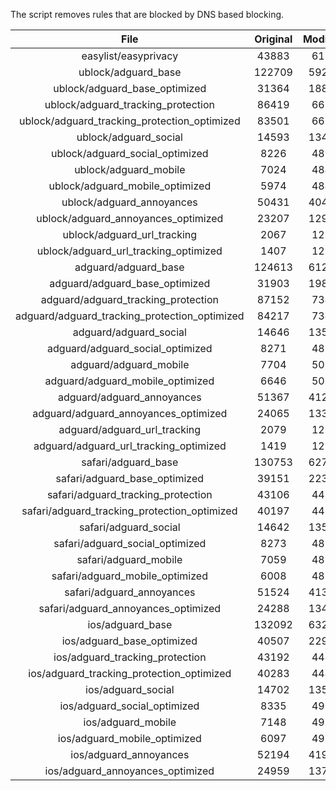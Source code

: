 The script removes rules that are blocked by DNS based blocking.


| File | Original | Modified |
|:----:|:-----:|:-----:|
| easylist/easyprivacy | 43883 | 6194 |
| ublock/adguard_base | 122709 | 59282 |
| ublock/adguard_base_optimized | 31364 | 18836 |
| ublock/adguard_tracking_protection | 86419 | 6670 |
| ublock/adguard_tracking_protection_optimized | 83501 | 6669 |
| ublock/adguard_social | 14593 | 13481 |
| ublock/adguard_social_optimized | 8226 | 4859 |
| ublock/adguard_mobile | 7024 | 4842 |
| ublock/adguard_mobile_optimized | 5974 | 4841 |
| ublock/adguard_annoyances | 50431 | 40446 |
| ublock/adguard_annoyances_optimized | 23207 | 12955 |
| ublock/adguard_url_tracking | 2067 | 1225 |
| ublock/adguard_url_tracking_optimized | 1407 | 1225 |
| adguard/adguard_base | 124613 | 61277 |
| adguard/adguard_base_optimized | 31903 | 19824 |
| adguard/adguard_tracking_protection | 87152 | 7349 |
| adguard/adguard_tracking_protection_optimized | 84217 | 7348 |
| adguard/adguard_social | 14646 | 13541 |
| adguard/adguard_social_optimized | 8271 | 4897 |
| adguard/adguard_mobile | 7704 | 5021 |
| adguard/adguard_mobile_optimized | 6646 | 5020 |
| adguard/adguard_annoyances | 51367 | 41294 |
| adguard/adguard_annoyances_optimized | 24065 | 13389 |
| adguard/adguard_url_tracking | 2079 | 1235 |
| adguard/adguard_url_tracking_optimized | 1419 | 1235 |
| safari/adguard_base | 130753 | 62712 |
| safari/adguard_base_optimized | 39151 | 22388 |
| safari/adguard_tracking_protection | 43106 | 4434 |
| safari/adguard_tracking_protection_optimized | 40197 | 4433 |
| safari/adguard_social | 14642 | 13530 |
| safari/adguard_social_optimized | 8273 | 4894 |
| safari/adguard_mobile | 7059 | 4884 |
| safari/adguard_mobile_optimized | 6008 | 4883 |
| safari/adguard_annoyances | 51524 | 41383 |
| safari/adguard_annoyances_optimized | 24288 | 13452 |
| ios/adguard_base | 132092 | 63228 |
| ios/adguard_base_optimized | 40507 | 22912 |
| ios/adguard_tracking_protection | 43192 | 4442 |
| ios/adguard_tracking_protection_optimized | 40283 | 4441 |
| ios/adguard_social | 14702 | 13563 |
| ios/adguard_social_optimized | 8335 | 4909 |
| ios/adguard_mobile | 7148 | 4923 |
| ios/adguard_mobile_optimized | 6097 | 4922 |
| ios/adguard_annoyances | 52194 | 41949 |
| ios/adguard_annoyances_optimized | 24959 | 13745 |